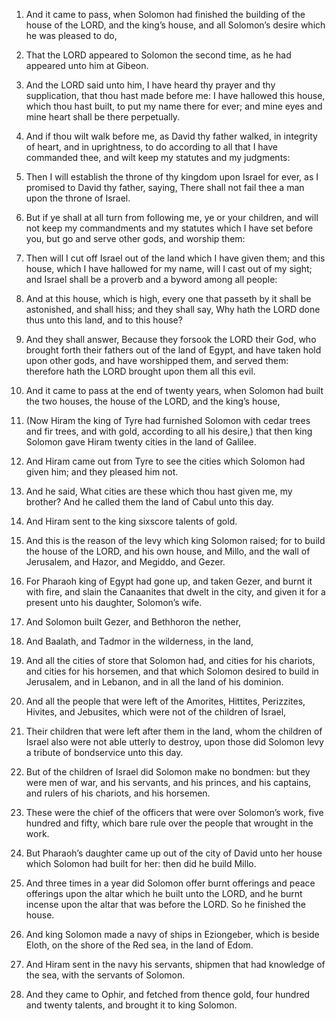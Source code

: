 1. And it came to pass, when Solomon had finished the building of the
house of the LORD, and the king’s house, and all Solomon’s desire
which he was pleased to do,

2. That the LORD appeared to Solomon the
second time, as he had appeared unto him at Gibeon.

3. And the LORD said unto him, I have heard thy prayer and thy
supplication, that thou hast made before me: I have hallowed this
house, which thou hast built, to put my name there for ever; and mine
eyes and mine heart shall be there perpetually.

4. And if thou wilt walk before me, as David thy father walked, in
integrity of heart, and in uprightness, to do according to all that I
have commanded thee, and wilt keep my statutes and my judgments:

5. Then I will establish the throne of thy kingdom upon Israel for ever,
as I promised to David thy father, saying, There shall not fail thee a
man upon the throne of Israel.

6. But if ye shall at all turn from following me, ye or your
children, and will not keep my commandments and my statutes which I
have set before you, but go and serve other gods, and worship them:

7. Then will I cut off Israel out of the land which I have given
them; and this house, which I have hallowed for my name, will I cast
out of my sight; and Israel shall be a proverb and a byword among all
people:

8. And at this house, which is high, every one that passeth
by it shall be astonished, and shall hiss; and they shall say, Why
hath the LORD done thus unto this land, and to this house?

9. And
they shall answer, Because they forsook the LORD their God, who
brought forth their fathers out of the land of Egypt, and have taken
hold upon other gods, and have worshipped them, and served them:
therefore hath the LORD brought upon them all this evil.

10. And it came to pass at the end of twenty years, when Solomon had
built the two houses, the house of the LORD, and the king’s house,

11. (Now Hiram the king of Tyre had furnished Solomon with cedar
trees and fir trees, and with gold, according to all his desire,) that
then king Solomon gave Hiram twenty cities in the land of Galilee.

12. And Hiram came out from Tyre to see the cities which Solomon had
given him; and they pleased him not.

13. And he said, What cities are these which thou hast given me, my
brother? And he called them the land of Cabul unto this day.

14. And Hiram sent to the king sixscore talents of gold.

15. And this is the reason of the levy which king Solomon raised; for
to build the house of the LORD, and his own house, and Millo, and the
wall of Jerusalem, and Hazor, and Megiddo, and Gezer.

16. For Pharaoh king of Egypt had gone up, and taken Gezer, and burnt
it with fire, and slain the Canaanites that dwelt in the city, and
given it for a present unto his daughter, Solomon’s wife.

17. And Solomon built Gezer, and Bethhoron the nether,

18. And
Baalath, and Tadmor in the wilderness, in the land,

19. And all the
cities of store that Solomon had, and cities for his chariots, and
cities for his horsemen, and that which Solomon desired to build in
Jerusalem, and in Lebanon, and in all the land of his dominion.

20. And all the people that were left of the Amorites, Hittites,
Perizzites, Hivites, and Jebusites, which were not of the children of
Israel,

21. Their children that were left after them in the land,
whom the children of Israel also were not able utterly to destroy,
upon those did Solomon levy a tribute of bondservice unto this day.

22. But of the children of Israel did Solomon make no bondmen: but
they were men of war, and his servants, and his princes, and his
captains, and rulers of his chariots, and his horsemen.

23. These were the chief of the officers that were over Solomon’s
work, five hundred and fifty, which bare rule over the people that
wrought in the work.

24. But Pharaoh’s daughter came up out of the city of David unto her
house which Solomon had built for her: then did he build Millo.

25. And three times in a year did Solomon offer burnt offerings and
peace offerings upon the altar which he built unto the LORD, and he
burnt incense upon the altar that was before the LORD. So he finished
the house.

26. And king Solomon made a navy of ships in Eziongeber, which is
beside Eloth, on the shore of the Red sea, in the land of Edom.

27. And Hiram sent in the navy his servants, shipmen that had
knowledge of the sea, with the servants of Solomon.

28. And they came to Ophir, and fetched from thence gold, four
hundred and twenty talents, and brought it to king Solomon.